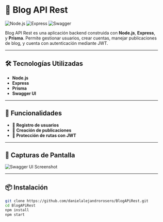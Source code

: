 # 🚀 Blog API Rest

![Node.js](https://img.shields.io/badge/Node.js-v16.0-green) ![Express](https://img.shields.io/badge/Express-4.17.1-blue) ![Swagger](https://img.shields.io/badge/Swagger-UI-brightgreen)

Blog API Rest es una aplicación backend construida con **Node.js**, **Express**, y **Prisma**. Permite gestionar usuarios, crear cuentas, manejar publicaciones de blog, y cuenta con autenticación mediante JWT.

---

## 🛠️ Tecnologías Utilizadas
- **Node.js**
- **Express**
- **Prisma**
- **Swagger UI**

---

## 🎯 Funcionalidades
- 🔑 **Registro de usuarios**  
- 📝 **Creación de publicaciones**  
- 🔐 **Protección de rutas con JWT**  

---

## 📸 Capturas de Pantalla

![Swagger UI Screenshot](https://via.placeholder.com/600x300?text=Swagger+UI+Demo)

---

## 📦 Instalación

```bash
git clone https://github.com/danielalejandrorosero/BlogAPiRest.git
cd BlogAPiRest
npm install
npm start

